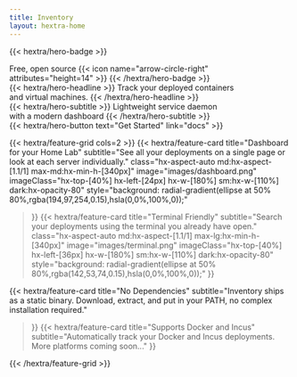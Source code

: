 ```yaml
---
title: Inventory 
layout: hextra-home
---
```


{{< hextra/hero-badge >}}
  <div class="hx-w-2 hx-h-2 hx-rounded-full hx-bg-primary-400"></div>
  <span>Free, open source</span>
  {{< icon name="arrow-circle-right" attributes="height=14" >}}
{{< /hextra/hero-badge >}}

<div class="hx-mt-6 hx-mb-6">
{{< hextra/hero-headline >}}
  Track your deployed containers&nbsp;<br class="sm:hx-block hx-hidden" />and virtual machines.
{{< /hextra/hero-headline >}}
</div>

<div class="hx-mb-12">
{{< hextra/hero-subtitle >}}
  Lightweight service daemon&nbsp;<br class="sm:hx-block hx-hidden" />with a modern dashboard
{{< /hextra/hero-subtitle >}}
</div>

<div class="hx-mb-6">
{{< hextra/hero-button text="Get Started" link="docs" >}}
</div>

<div class="hx-mt-6"></div>

{{< hextra/feature-grid cols=2 >}}
  {{< hextra/feature-card
    title="Dashboard for your Home Lab"
    subtitle="See all your deployments on a single page or look at each server individually."
    class="hx-aspect-auto md:hx-aspect-[1.1/1] max-md:hx-min-h-[340px]"
    image="images/dashboard.png"
    imageClass="hx-top-[40%] hx-left-[24px] hx-w-[180%] sm:hx-w-[110%] dark:hx-opacity-80"
    style="background: radial-gradient(ellipse at 50% 80%,rgba(194,97,254,0.15),hsla(0,0%,100%,0));"
  >}}
  {{< hextra/feature-card
    title="Terminal Friendly"
    subtitle="Search your deployments using the terminal you already have open."
    class="hx-aspect-auto md:hx-aspect-[1.1/1] max-lg:hx-min-h-[340px]"
    image="images/terminal.png"
    imageClass="hx-top-[40%] hx-left-[36px] hx-w-[180%] sm:hx-w-[110%] dark:hx-opacity-80"
    style="background: radial-gradient(ellipse at 50% 80%,rgba(142,53,74,0.15),hsla(0,0%,100%,0));"
  >}}

  {{< hextra/feature-card
    title="No Dependencies"
    subtitle="Inventory ships as a static binary. Download, extract, and put in your PATH, no complex installation required."
  >}}
  {{< hextra/feature-card
    title="Supports Docker and Incus"
    subtitle="Automatically track your Docker and Incus deployments. More platforms coming soon..."
  >}}

{{< /hextra/feature-grid >}}
